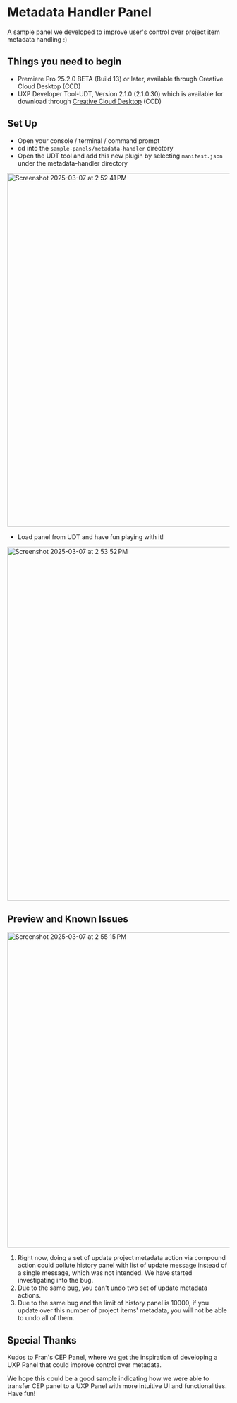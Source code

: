 # Metadata Handler Panel 
A sample panel we developed to improve user's control over project item metadata handling :)

## Things you need to begin
- Premiere Pro 25.2.0 BETA (Build 13) or later, available through Creative Cloud Desktop (CCD)
- UXP Developer Tool-UDT, Version 2.1.0 (2.1.0.30) which is available for download through [Creative Cloud Desktop](https://creativecloud.adobe.com/apps/download/uxp-developer-tools) (CCD)

## Set Up
- Open your console / terminal / command prompt
- cd into the `sample-panels/metadata-handler` directory
- Open the UDT tool and add this new plugin by selecting ```manifest.json``` under the metadata-handler directory 
<img width="800" alt="Screenshot 2025-03-07 at 2 52 41 PM" src="https://github.com/user-attachments/assets/55739aed-28dc-4531-8d05-d7e98e42280a" />

- Load panel from UDT and have fun playing with it!
<img width="800" alt="Screenshot 2025-03-07 at 2 53 52 PM" src="https://github.com/user-attachments/assets/7aae497d-6664-4952-bc8a-27497fdda91e" />

## Preview and Known Issues
<img width="714" alt="Screenshot 2025-03-07 at 2 55 15 PM" src="https://github.com/user-attachments/assets/fc82e968-544e-4d0d-b975-d8dc748ce2ff" />

1. Right now, doing a set of update project metadata action via compound action could pollute history panel with list of update message instead of a single message, which was not intended. We have started investigating into the bug.
2. Due to the same bug, you can't undo two set of update metadata actions. 
3. Due to the same bug and the limit of history panel is 10000, if you update over this number of project items' metadata, you will not be able to undo all of them. 


## Special Thanks
Kudos to Fran's CEP Panel, where we get the inspiration of developing a UXP Panel that could improve 
control over metadata.

We hope this could be a good sample indicating how we were able to transfer CEP panel to a UXP Panel with more intuitive UI and functionalities. Have fun!
